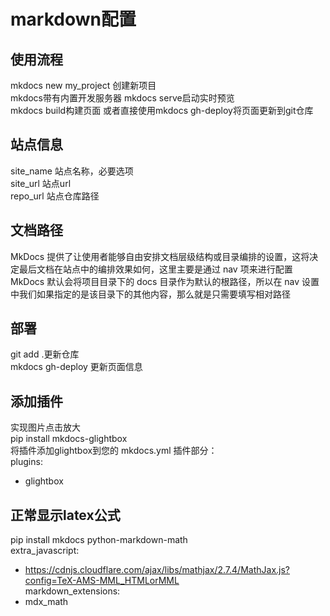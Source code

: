 # markdown配置
## 使用流程
mkdocs new my_project 创建新项目  
mkdocs带有内置开发服务器 mkdocs serve启动实时预览  
mkdocs build构建页面 或者直接使用mkdocs gh-deploy将页面更新到git仓库  

## 站点信息
site_name 站点名称，必要选项  
site_url 站点url  
repo_url 站点仓库路径  

## 文档路径  
MkDocs 提供了让使用者能够自由安排文档层级结构或目录编排的设置，这将决定最后文档在站点中的编排效果如何，这里主要是通过 nav 项来进行配置  
MkDocs 默认会将项目目录下的 docs 目录作为默认的根路径，所以在 nav 设置中我们如果指定的是该目录下的其他内容，那么就是只需要填写相对路径  

## 部署
git add .更新仓库  
mkdocs gh-deploy 更新页面信息  

## 添加插件
实现图片点击放大  
pip install mkdocs-glightbox  
将插件添加glightbox到您的 mkdocs.yml 插件部分：  
plugins:  
   - glightbox  

## 正常显示latex公式
pip install mkdocs python-markdown-math  
extra_javascript:  
  - https://cdnjs.cloudflare.com/ajax/libs/mathjax/2.7.4/MathJax.js?config=TeX-AMS-MML_HTMLorMML  
markdown_extensions:  
  - mdx_math  
